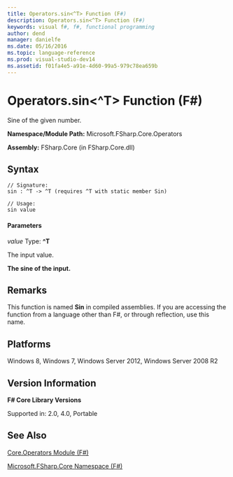 ```yaml
---
title: Operators.sin<^T> Function (F#)
description: Operators.sin<^T> Function (F#)
keywords: visual f#, f#, functional programming
author: dend
manager: danielfe
ms.date: 05/16/2016
ms.topic: language-reference
ms.prod: visual-studio-dev14
ms.assetid: f01fa4e5-a91e-4d60-99a5-979c78ea659b 
---
```


# Operators.sin<^T> Function (F#)

Sine of the given number.

**Namespace/Module Path:** Microsoft.FSharp.Core.Operators

**Assembly:** FSharp.Core (in FSharp.Core.dll)


## Syntax

```
// Signature:
sin : ^T -> ^T (requires ^T with static member Sin)

// Usage:
sin value
```

#### Parameters
*value*
Type: **^T**


The input value.



**The sine of the input.**
## Remarks
This function is named **Sin** in compiled assemblies. If you are accessing the function from a language other than F#, or through reflection, use this name.


## Platforms
Windows 8, Windows 7, Windows Server 2012, Windows Server 2008 R2


## Version Information
**F# Core Library Versions**

Supported in: 2.0, 4.0, Portable




## See Also
[Core.Operators Module &#40;F&#35;&#41;](Core.Operators-Module-%5BFSharp%5D.md)

[Microsoft.FSharp.Core Namespace &#40;F&#35;&#41;](Microsoft.FSharp.Core-Namespace-%5BFSharp%5D.md)

